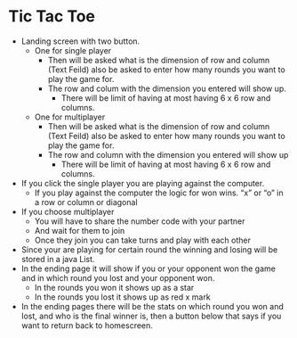 # Tic Tac Toe

* Landing screen with two button. 
  * One for single player 
    * Then will be asked what is the dimension of row and         column (Text Feild) also be asked to enter how many       rounds you want to play the game for.
    * The row and colum with the dimension you entered           will show up. 
        * There will be limit of having at most having 6 x         6 row and columns.
  * One for multiplayer
    * Then will be asked what is the dimension of row and column (Text Feild) also be asked to enter how many rounds you want to play the game for.
    * The row and column with the dimension you entered will show up
        * There will be limit of having at most having 6 x 6 row and columns.
* If you click the single player you are playing against the computer.
    * If you play against the computer the logic for won wins. “x” or “o” in a row or column or diagonal
* If you choose multiplayer
    * You will have to share the number code with your partner
    * And wait for them to join
    * Once they join you can take turns and play with each other
* Since your are playing for certain round the winning and losing will be stored in a java List. 
* In the ending page it will show if you or your opponent won the game and in which round you lost and your opponent won.
    * In the rounds you won it shows up as a star
    * In the rounds you lost it shows up as red x mark
* In the ending pages there will be the stats on which round you won and lost, and who is the final winner is, then a button below that says if you want to return back to homescreen.
